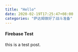 ```yaml
---
title: "Hello"
date: 2020-02-19T17:25:47+08:00
categories: "萨达姆做好了战斗准备"
---
```

#### Firebase Test
this is a test post.

